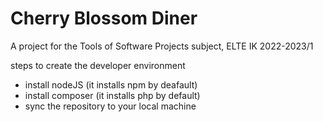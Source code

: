 # Cherry Blossom Diner
A project for the Tools of Software Projects subject, ELTE IK 2022-2023/1

steps to create the developer environment
- install nodeJS (it installs npm by deafault)
- install composer (it installs php by default)
- sync the repository to your local machine